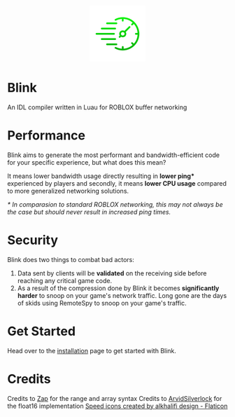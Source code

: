 <div align="center">
  <img src="/assets/deadline_128.png" class="center">
</div>
<h1>Blink</h1>
An IDL compiler written in Luau for ROBLOX buffer networking

# Performance
Blink aims to generate the most performant and bandwidth-efficient code for your specific experience, but what does this mean?  

It means lower bandwidth usage directly resulting in **lower ping\*** experienced by players and secondly, it means **lower CPU usage** compared to more generalized networking solutions.

*\* In comparasion to standard ROBLOX networking, this may not always be the case but should never result in increased ping times.*

# Security
Blink does two things to combat bad actors:
1. Data sent by clients will be **validated** on the receiving side before  reaching any critical game code.
2. As a result of the compression done by Blink it becomes **significantly harder** to snoop on your game's network traffic. Long gone are the days of skids using RemoteSpy to snoop on your game's traffic.

# Get Started
Head over to the [installation](https://github.com/1Axen/Blink/blob/main/docs/Installation.md) page to get started with Blink.

# Credits
Credits to [Zap](https://zap.redblox.dev/) for the range and array syntax
Credits to [ArvidSilverlock](https://github.com/ArvidSilverlock) for the float16 implementation
<a href="https://www.flaticon.com/free-icons/speed" title="speed icons">Speed icons created by alkhalifi design - Flaticon</a>
